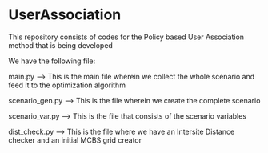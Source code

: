 # UserAssociation
This repository consists of codes for the Policy based User Association method that is being developed

We have the following file: 

main.py --> This is the main file wherein we collect the whole scenario and feed it to the optimization algorithm

scenario_gen.py --> This is the file wherein we create the complete scenario

scenario_var.py --> This is the file that consists of the scenario variables

dist_check.py --> This is the file where we have an Intersite Distance checker and an initial MCBS grid creator
